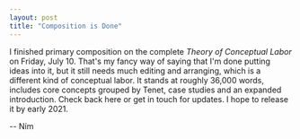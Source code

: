 ```yaml
---
layout: post
title: "Composition is Done"
---
```


I finished primary composition on the complete *Theory of Conceptual Labor* on Friday, July 10. That's my fancy way of saying that I'm done putting ideas into it, but it still needs much editing and arranging, which is a different kind of conceptual labor. It stands at roughly 36,000 words, includes core concepts grouped by Tenet, case studies and an expanded introduction. Check back here or get in touch for updates. I hope to release it by early 2021.

-- Ním 